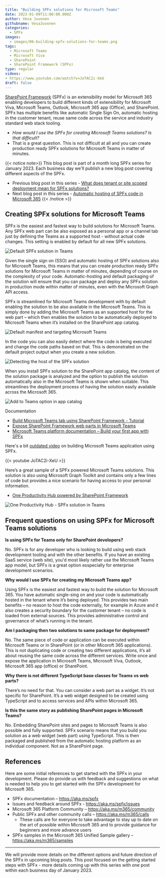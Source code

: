 ```yaml
---
title: "Building SPFx solutions for Microsoft Teams"
date: 2023-01-09T11:00:00.000Z
author: Vesa Juvonen
githubname: VesaJuvonen
categories:
  - SPFx
images:
  - images/06-building-spfx-solutions-for-teams.png
tags:
  - Microsoft Teams
  - Microsoft Viva
  - SharePoint
  - SharePoint Framework (SPFx)
type: regular
videos:
- https://www.youtube.com/watch?v=JoTAC2i-XeU
draft: false
---
```


[SharePoint Framework](https://aka.ms/spfx) (SPFx) is an extensibility model for Microsoft 365 enabling developers to build different kinds of extensibility for Microsoft Viva, Microsoft Teams, Outlook, Microsoft 365 app (Office), and SharePoint. SPFx has multiple benefits like automatic Single Sign On, automatic hosting in the customer tenant, reuse same code across the service and industry standard web stack tooling.

-	*How would I use the SPFx for creating Microsoft Teams solutions? Is that difficult?*
-	That is a great question. This is not difficult at all and you can create production ready SPFx solutions for Microsoft Teams in matter of minutes.

{{< notice note>}}
This blog post is part of a month long SPFx series for January 2023. Each business day we'll publish a new blog post covering different aspects of the SPFx.

* Previous blog post in this series - [What does tenant or site scoped deployment mean for SPFx solutions?](https://pnp.github.io/blog/post/spfx-05-tenant-or-site-scoped-spfx-solutions/)
* Next blog post in this series - [Automatic hosting of SPFx code in Microsoft 365](https://pnp.github.io/blog/post/spfx-07-automatic-hosting-spfx-solutions/)
{{< /notice >}}


## Creating SPFx solutions for Microsoft Teams

SPFx is the easiest and fastest way to build solutions for Microsoft Teams. Any SPFx web part can be also exposed as a personal app or a channel tab just by defining the Teams as a supported host - without actual code changes. This setting is enabled by default for all new SPFx solutions.

![Default SPFx solution in Teams](images/spfx-in-teams.png)

Given the single sign on (SSO) and automatic hosting of SPFx solutions also for Microsoft Teams, this means that you can create production ready SPFx solutions for Microsoft Teams in matter of minutes, depending of course on the complexity of your code. Automatic-hosting and default packaging of the solution will ensure that you can package and deploy any SPFx solution in production mode within matter of minutes, even with the Microsoft Graph API access.

SPFx is streamlined for Microsoft Teams development with by default enabling the solution to be also available in the Microsoft Teams. This is simply done by adding the Microsoft Teams as an supported host for the web part – which then enables the solution to be automatically deployed to Microsoft Teams when it’s installed on the SharePoint app catalog.

![Default manifest and targeting Microsoft Teams](images/webpart-manifest.png)

In the code you can also easily detect where the code is being executed and change the code paths based on that. This is demonstrated on the default project output when you create a new solution.

![Detecting the host of the SPFx solution](images/detect-current-host.png)

When you install SPFx solution to the SharePoint app catalog, the content of the solution package is analyzed and the option to publish the solution automatically also in the Microsoft Teams is shown when suitable. This streamlines the deployment process of having the solution easily available across the Microsoft 365.

![Add to Teams option in app catalog](images/deploy-to-teams.png)

Documentation

-	[Build Microsoft Teams tab using SharePoint Framework - Tutorial](https://learn.microsoft.com/sharepoint/dev/spfx/web-parts/get-started/using-web-part-as-ms-teams-tab)
-	[Expose SharePoint Framework web parts in Microsoft Teams](https://learn.microsoft.com/sharepoint/dev/spfx/build-for-teams-expose-webparts-teams)
-	[Microsoft Teams platform documentation – Build your first app with SPFx](https://learn.microsoft.com/microsoftteams/platform/sbs-gs-spfx?tabs=vscode%2Cviscode)

Here's a bit [outdated video](https://www.youtube.com/watch?v=JoTAC2i-XeU) on building Microsoft Teams application using SPFx.

{{< youtube JoTAC2i-XeU >}}

Here’s a great sample of a SPFx powered Microsoft Teams solutions. This solution is also using Microsoft Graph Toolkit and contains only a few lines of code but provides a nice scenario for having access to your personal information.

-	[One Productivity Hub powered by SharePoint Framework](https://github.com/pnp/spfx-reference-scenarios/tree/main/samples/spfx-productivity-dashboard)

![One Productivity Hub - SPFx solution in Teams](images/productivity-hub.png)

## Frequent questions on using SPFx for Microsoft Teams solutions

**Is using SPFx for Teams only for SharePoint developers?**

No. SPFx is for any developer who is looking to build using web stack development tooling and with the other benefits. If you have an existing SaaS service (web site), you'd most likely rather use the Microsoft Teams app model, but SPFx is a great option esspecially for enterprise development scenarios.

**Why would I use SPFx for creating my Microsoft Teams app?**

Using SPFx is the easiest and fastest way to build the solution for Microsoft 365. You have automatic single-sing on and your code is automatically hosted in the tenant where it’s being deployed. This provides two main benefits – no reason to host the code externally, for example in Azure and it also creates a security boundary for the customer tenant – no code is loaded from external sources. This provides administrative control and governance of what’s running in the tenant.

**Am I packaging then two solutions to same package for deployment?**

No. The same piece of code or application can be executed within Microsoft Teams or in SharePoint (or in other Micoroft 365 applications). This is not duplicating code or creating two different applications, it’s all about reusing the same code across the different services. Write once and expose the application in Microsoft Teams, Microsoft Viva, Outlook, Microsoft 365 app (office) or SharePoint.

**Why there is not different TypeScript base classes for Teams vs web parts?**

There’s no need for that. You can consider a web part as a widget. It’s not specific for SharePoint. It’s a web widget designed to be created using TypeScript and to access services and APIs within Microsoft 365.

**Is this the same story as publishing SharePoint pages in Microsoft Teams?**

No. Embedding SharePoint sites and pages to Microsoft Teams is also possible and fully supported. SPFx scenario means that you build you solution as a web widget (web part) using TypeScript. This is then packaged and published from the automatic hosting platform as an individual component. Not as a SharePoint page.

## References

Here are some initial references to get started with the SPFx in your development. Please do provide us with feedback and suggestions on what is needed to help you to get started with the SPFx development for Microsoft 365.

-	SPFx documentation – https://aka.ms/spfx
-	Issues and feedback around SPFx - https://aka.ms/spfx/issues
-	Microsoft 365 Platform Community – https://aka.ms/m365/community
-	Public SPFx and other community calls – https://aka.ms/m365/calls
    - These calls are for everyone to take advantage to stay up to date on the art of possible within Microsoft 365 and to provide guidance for beginners and more advance users
-	SPFx samples in the Microsoft 365 Unified Sample gallery – https://aka.ms/m365/samples

- - -

We will provide more details on the different options and future direction of the SPFx in upcoming blog posts. This post focused on the getting started steps with SPFx - more details coming up with this series with one post within each business day of January 2023.
